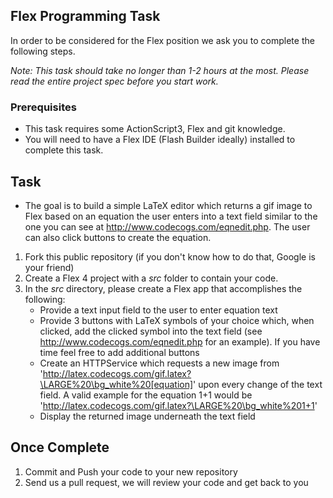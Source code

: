 ## Flex Programming Task

In order to be considered for the Flex position we ask you to complete the following steps. 

*Note: This task should take no longer than 1-2 hours at the most. Please read the entire project spec before you start work.*


### Prerequisites

- This task requires some ActionScript3, Flex and git knowledge. 
- You will need to have a Flex IDE (Flash Builder ideally) installed to complete this task. 

## Task

- The goal is to build a simple LaTeX editor which returns a gif image to Flex based on an equation the user enters into a text field similar to the one you can see at http://www.codecogs.com/eqnedit.php. The user can also click buttons to create the equation. 

1. Fork this public repository (if you don't know how to do that, Google is your friend)
2. Create a Flex 4 project with a *src* folder to contain your code. 
3. In the *src* directory, please create a Flex app that accomplishes the following:
	- Provide a text input field to the user to enter equation text
	- Provide 3 buttons with LaTeX symbols of your choice which, when clicked, add the clicked symbol into the text field (see http://www.codecogs.com/eqnedit.php for an example). If you have time feel free to add additional buttons
	- Create an HTTPService which requests a new image from 'http://latex.codecogs.com/gif.latex?\LARGE%20\bg_white%20[equation]' upon every change of the text field. A valid example for the equation 1+1 would be 'http://latex.codecogs.com/gif.latex?\LARGE%20\bg_white%201+1'
	- Display the returned image underneath the text field

## Once Complete
1. Commit and Push your code to your new repository
2. Send us a pull request, we will review your code and get back to you

